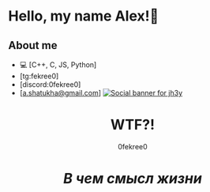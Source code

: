 # Hello, my name Alex!👺

## About me
- 💻 [С++, С, JS, Python]
- [tg:fekree0]
- [discord:0fekree0]
- [a.shatukha@gmail.com]
[![Social banner for jh3y](https://github.com/jh3y/jh3y/raw/master/assets/header-banner--optimized.svg)](https://jhey.dev)
<h1 align='center'> WTF?!</h1>
<p align='center'>
0fekree0
</p>

<h1 align='center'><i>В чем смысл жизни</i></h1>
